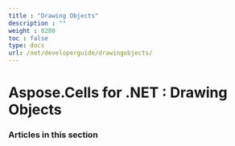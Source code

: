 ```yaml
---
title : "Drawing Objects" 
description : "" 
weight : 8280 
toc : false
type: docs
url: /net/developerguide/drawingobjects/
---
```


# Aspose.Cells for .NET : Drawing Objects


### Articles in this section

           

